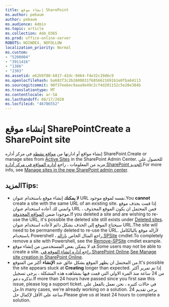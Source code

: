```yaml
---
title: إنشاء موقع SharePoint
ms.author: pebaum
author: pebaum
ms.audience: Admin
ms.topic: article
ms.collection: Adm_O365
ms.prod: office-online-server
ROBOTS: NOINDEX, NOFOLLOW
localization_priority: Normal
ms.custom:
- "5200004"
- "3911416"
- "1386"
- "2303"
ms.assetid: e62b9f80-b017-42dc-9464-f4e32c19d6c9
ms.openlocfilehash: ba682f3c2b2600031f6856621691b1e0fba64113
ms.sourcegitcommit: 90f37eebec9aaa9e49c2cf4d201152c5e20e384b
ms.translationtype: MT
ms.contentlocale: ar-SA
ms.lasthandoff: 08/17/2020
ms.locfileid: "46786552"
---
```

# <a name="create-a-sharepoint-site"></a><span data-ttu-id="050c4-102">إنشاء موقع SharePoint</span><span class="sxs-lookup"><span data-stu-id="050c4-102">Create a SharePoint site</span></span>

<span data-ttu-id="050c4-103">إنشاء مواقع أو ادارتها من [مواقع نشطه](https://admin.microsoft.com/sharepoint?page=sitemanagement&modern=true) في مركز أداره SharePoint.</span><span class="sxs-lookup"><span data-stu-id="050c4-103">Create or manage sites from [Active Sites](https://admin.microsoft.com/sharepoint?page=sitemanagement&modern=true) in the SharePoint Admin Center.</span></span> <span data-ttu-id="050c4-104">للحصول علي مزيد من المعلومات ، راجع [أداره المواقع في مركز أداره SharePoint الجديد](https://docs.microsoft.com/sharepoint/manage-site-creation).</span><span class="sxs-lookup"><span data-stu-id="050c4-104">For more info, see [Manage sites in the new SharePoint admin center](https://docs.microsoft.com/sharepoint/manage-site-creation).</span></span> 

## <a name="tips"></a><span data-ttu-id="050c4-105">المزيد</span><span class="sxs-lookup"><span data-stu-id="050c4-105">Tips:</span></span>

- <span data-ttu-id="050c4-106">**لا يمكنك** إنشاء موقع باستخدام عنوان URL نفسه لموقع موجود.</span><span class="sxs-lookup"><span data-stu-id="050c4-106">You **cannot** create a site with the same URL of an existing site.</span></span> <span data-ttu-id="050c4-107">إذا قمت بحذف موقع واتمني لك أعاده استخدام عنوان URL ، فمن المحتمل ان يكون الموقع المحذوف موجودا ضمن [المواقع المحذوفة](https://admin.microsoft.com/sharepoint?page=recyclebin&modern=true).</span><span class="sxs-lookup"><span data-stu-id="050c4-107">If you deleted a site and are wishing to re-use the URL, it's possible the deleted site still exists under [Deleted sites](https://admin.microsoft.com/sharepoint?page=recyclebin&modern=true).</span></span> <span data-ttu-id="050c4-108">سيحتاج الموقع إلى الحذف بشكل دائم لأعاده استخدام عنوان URL.</span><span class="sxs-lookup"><span data-stu-id="050c4-108">The site will need to be permanently deleted to re-use the URL.</span></span> <span data-ttu-id="050c4-109">لأزاله موقع بالبالكامل باستخدام Powershell ، راجع المثال الخاص [بازاله SPSite](https://docs.microsoft.com/sharepoint/manage-sites-in-new-admin-center#delete-a-site) cmdlet.</span><span class="sxs-lookup"><span data-stu-id="050c4-109">To completely remove a site with Powershell, see the [Remove-SPSite](https://docs.microsoft.com/sharepoint/manage-sites-in-new-admin-center#delete-a-site) cmdlet example.</span></span>
- <span data-ttu-id="050c4-110">قد لا يتمكن بعض المستخدمين من إنشاء موقع.</span><span class="sxs-lookup"><span data-stu-id="050c4-110">Some users may not be able to create a site.</span></span> <span data-ttu-id="050c4-111">[راجع أداره إنشاء الموقع في SharePoint Online](https://docs.microsoft.com/sharepoint/manage-site-creation).</span><span class="sxs-lookup"><span data-stu-id="050c4-111">[See Manage site creation in SharePoint Online](https://docs.microsoft.com/sharepoint/manage-site-creation).</span></span>
- <span data-ttu-id="050c4-112">من المحتمل ان يظهر الموقع بشكل عالق عند **الإنشاء** أكثر من المتوقع.</span><span class="sxs-lookup"><span data-stu-id="050c4-112">It's possible the site appears stuck at **Creating** longer than expected.</span></span> <span data-ttu-id="050c4-113">إذا تم تمرير أكثر من 24 ساعة منذ المرة الاولي التي قمت فيها بمشاهده هذه المشكلة ، يرجى تسجيل تذكره دعم.</span><span class="sxs-lookup"><span data-stu-id="050c4-113">If more than 24 hours have passed since you first saw this issue, please log a support ticket.</span></span> <span data-ttu-id="050c4-114">في حالات كثيره ، نحن نعمل بالفعل علي حل.</span><span class="sxs-lookup"><span data-stu-id="050c4-114">In many cases, we're already working on a solution.</span></span> <span data-ttu-id="050c4-115">يرجى تقديم 24 ساعة علي الأقل لإكمال حل.</span><span class="sxs-lookup"><span data-stu-id="050c4-115">Please give us at least 24 hours to complete a solution.</span></span>
